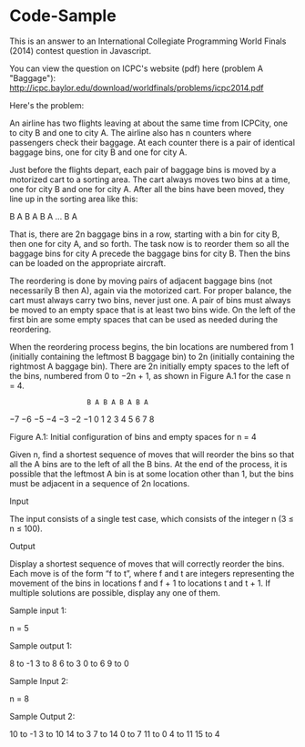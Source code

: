 Code-Sample
===========

This is an answer to an International Collegiate Programming World Finals (2014) contest question in Javascript. 

You can view the question on ICPC's website (pdf) here (problem A "Baggage"): http://icpc.baylor.edu/download/worldfinals/problems/icpc2014.pdf


Here's the problem:

An airline has two flights leaving at about the same time from ICPCity, one to city B and one to city A.
The airline also has n counters where passengers check their baggage. At each counter there is a pair of
identical baggage bins, one for city B and one for city A.

Just before the flights depart, each pair of baggage bins is moved by a motorized cart to a sorting area.
The cart always moves two bins at a time, one for city B and one for city A. After all the bins have been
moved, they line up in the sorting area like this:

B A B A B A ... B A

That is, there are 2n baggage bins in a row, starting with a bin for city B, then one for city A, and so
forth. The task now is to reorder them so all the baggage bins for city A precede the baggage bins for
city B. Then the bins can be loaded on the appropriate aircraft.

The reordering is done by moving pairs of adjacent baggage bins (not necessarily B then A), again via
the motorized cart. For proper balance, the cart must always carry two bins, never just one. A pair of
bins must always be moved to an empty space that is at least two bins wide. On the left of the first bin
are some empty spaces that can be used as needed during the reordering.

When the reordering process begins, the bin locations are numbered from 1 (initially containing the
leftmost B baggage bin) to 2n (initially containing the rightmost A baggage bin). There are 2n initially
empty spaces to the left of the bins, numbered from 0 to −2n + 1, as shown in Figure A.1 for the case
n = 4.

                       B A B A B A B A
−7 −6 −5 −4 −3 −2 −1 0 1 2 3 4 5 6 7 8

Figure A.1: Initial configuration of bins and empty spaces for n = 4

Given n, find a shortest sequence of moves that will reorder the bins so that all the A bins are to the left
of all the B bins. At the end of the process, it is possible that the leftmost A bin is at some location other
than 1, but the bins must be adjacent in a sequence of 2n locations.

Input

The input consists of a single test case, which consists of the integer n (3 ≤ n ≤ 100).

Output

Display a shortest sequence of moves that will correctly reorder the bins. Each move is of the form
“f to t”, where f and t are integers representing the movement of the bins in locations f and f + 1
to locations t and t + 1. If multiple solutions are possible, display any one of them.

Sample input 1:

n = 5

Sample output 1:

8 to -1
3 to 8
6 to 3
0 to 6
9 to 0

Sample Input 2:

n = 8

Sample Output 2:

10 to -1
3 to 10
14 to 3
7 to 14
0 to 7
11 to 0
4 to 11
15 to 4

